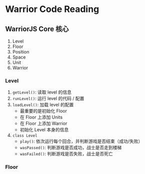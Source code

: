 # Warrior Code Reading

## WarriorJS Core 核心

1. Level
2. Floor
3. Position
4. Space
5. Unit
6. Warrior

### Level

1. `getLevel()`: 读取 level 的信息
2. `runLevel()`: 运行 level 的代码 / 配置
3. `loadLevel()`: 加载 level 的配置
   - 最重要的是初始化 Floor
   - 在 Floor 上添加 Units
   - 在 Floor 上添加 Warrior
   - 初始化 Level 本身的信息
4. `class Level`
   - `play()`: 依次运行每个回合，并判断游戏是否结束（成功/失败）
   - `wasPassed()`: 判断游戏是否成功，战士是否走到楼梯
   - `wasFailed()`: 判断游戏是否失败，战士是否死亡

### Floor
